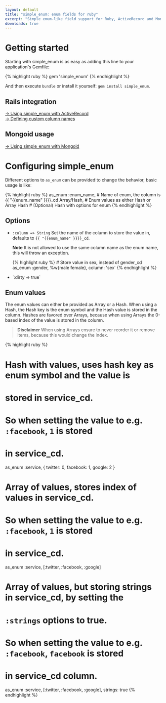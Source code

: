 ```yaml
---
layout: default
title: "simple_enum: enum fields for ruby"
excerpt: "Simple enum-like field support for Ruby, ActiveRecord and Mongoid, including validation and internationalization."
downloads: true
---
```


# Getting started

Starting with simple_enum is as easy as adding this line to your application's Gemfile:

{% highlight ruby %}
gem 'simple_enum'
{% endhighlight %}

And then execute `bundle` or install it yourself: `gem install simple_enum`.

## Rails integration

[→ Using simple_enum with ActiveRecord](rails.html)<br>
[→ Defining custom column names](rails.html#Custom+column+names)

## Mongoid usage

[→ Using simple_enum with Mongoid](mongoid.html)<br>

# Configuring simple_enum

Different options to `as_enum` can be provided to change the behavior, basic
usage is like:

{% highlight ruby %}
as_enum :enum_name, # Name of enum, the column is {{ "{{enum_name" }}}}_cd
        Array/Hash, # Enum values as either Hash or Array
        Hash        # (Optional) Hash with options for enum
{% endhighlight %}

## Options

<ul>
  <li>
    <p>
      <code>:column => String</code> Set the name of the column to store the value in, defaults to
      <code>{{ "{{enum_name" }}}}_cd</code>.
    </p>
    <p>
      <strong>Note</strong> It is not allowed to use the same column name as the enum name, this will
      throw an exception.
    </p>
{% highlight ruby %}
# Store value in sex, instead of gender_cd
as_enum :gender, %w{male female}, column: 'sex'
{% endhighlight %}
  </li>
  <li>
    <p>`:dirty => true`</p>
  </li>
</ul>

## Enum values

The enum values can either be provided as Array or a Hash. When using a Hash, the
Hash key is the enum symbol and the Hash value is stored in the column. Hashes are
favored over Arrays, because when using Arrays the 0-based index of the value is
stored in the column.

> **Disclaimer** When using Arrays ensure to never reorder it or remove items,
> because this would change the index.

{% highlight ruby %}
# **Hash** with values, uses hash key as enum symbol and the value is
# stored in service_cd.
#
# So when setting the value to e.g. `:facebook`, `1` is stored
# in service_cd.
as_enum :service, { twitter: 0, facebook: 1, google: 2 }

# **Array** of values, stores index of values in service_cd.
#
# So when setting the value to e.g. `:facebook`, `1` is stored
# in service_cd.
as_enum :service, [:twitter, :facebook, :google]

# **Array** of values, but storing strings in service_cd, by setting the
# `:strings` options to true.
#
# So when setting the value to e.g. `:facebook`, `facebook` is stored
# in service_cd column.
as_enum :service, [:twitter, :facebook, :google], strings: true
{% endhighlight %}
